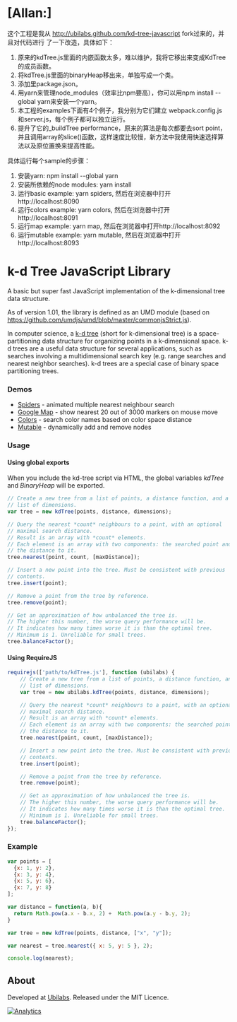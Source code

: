 # [Allan:]

这个工程是我从 http://ubilabs.github.com/kd-tree-javascript fork过来的，并且对代码进行
了一下改造，具体如下：
1. 原来的kdTree.js里面的内嵌函数太多，难以维护，我将它移出来变成KdTree的成员函数。
2. 将kdTree.js里面的binaryHeap移出来，单独写成一个类。
3. 添加里package.json。
4. 用yarn来管理node_modules（效率比npm要高），你可以用npm install --global yarn来安装一个yarn。
5. 本工程的examples下面有4个例子，我分别为它们建立 webpack.config.js 和server.js，每个例子都可以独立运行。
6. 提升了它的_buildTree performance，原来的算法是每次都要去sort point，并且调用array的slice()函数，这样速度比较慢，新方法中我使用快速选择算法以及原位置换来提高性能。

具体运行每个sample的步骤：
1. 安装yarn: npm install --global yarn
2. 安装所依赖的node modules: yarn install
3. 运行basic example: yarn spiders, 然后在浏览器中打开http://localhost:8090
4. 运行colors example: yarn colors, 然后在浏览器中打开http://localhost:8091
5. 运行map example: yarn map, 然后在浏览器中打开http://localhost:8092
6. 运行mutable example: yarn mutable, 然后在浏览器中打开http://localhost:8093

# k-d Tree JavaScript Library

A basic but super fast JavaScript implementation of the k-dimensional tree data structure.

As of version 1.01, the library is defined as an UMD module (based on https://github.com/umdjs/umd/blob/master/commonjsStrict.js).

In computer science, a [k-d tree](http://en.wikipedia.org/wiki/K-d_tree) (short for k-dimensional tree) is a space-partitioning data structure for organizing points in a k-dimensional space. k-d trees are a useful data structure for several applications, such as searches involving a multidimensional search key (e.g. range searches and nearest neighbor searches). k-d trees are a special case of binary space partitioning trees.

### Demos

* [Spiders](http://ubilabs.github.com/kd-tree-javascript/examples/basic/) - animated multiple nearest neighbour search
* [Google Map](http://ubilabs.github.com/kd-tree-javascript/examples/map/) - show nearest 20 out of 3000 markers on mouse move
* [Colors](http://ubilabs.github.com/kd-tree-javascript/examples/colors/) - search color names based on color space distance
* [Mutable](http://ubilabs.github.com/kd-tree-javascript/examples/mutable/) - dynamically add and remove nodes

### Usage

#### Using global exports
When you include the kd-tree script via HTML, the global variables *kdTree* and *BinaryHeap* will be exported.

```js
// Create a new tree from a list of points, a distance function, and a
// list of dimensions.
var tree = new kdTree(points, distance, dimensions);

// Query the nearest *count* neighbours to a point, with an optional
// maximal search distance.
// Result is an array with *count* elements.
// Each element is an array with two components: the searched point and
// the distance to it.
tree.nearest(point, count, [maxDistance]);

// Insert a new point into the tree. Must be consistent with previous
// contents.
tree.insert(point);

// Remove a point from the tree by reference.
tree.remove(point);

// Get an approximation of how unbalanced the tree is.
// The higher this number, the worse query performance will be.
// It indicates how many times worse it is than the optimal tree.
// Minimum is 1. Unreliable for small trees.
tree.balanceFactor();
```

#### Using RequireJS
```js
requirejs(['path/to/kdTree.js'], function (ubilabs) {
	// Create a new tree from a list of points, a distance function, and a
	// list of dimensions.
	var tree = new ubilabs.kdTree(points, distance, dimensions);

	// Query the nearest *count* neighbours to a point, with an optional
	// maximal search distance.
	// Result is an array with *count* elements.
	// Each element is an array with two components: the searched point and
	// the distance to it.
	tree.nearest(point, count, [maxDistance]);

	// Insert a new point into the tree. Must be consistent with previous
	// contents.
	tree.insert(point);

	// Remove a point from the tree by reference.
	tree.remove(point);

	// Get an approximation of how unbalanced the tree is.
	// The higher this number, the worse query performance will be.
	// It indicates how many times worse it is than the optimal tree.
	// Minimum is 1. Unreliable for small trees.
	tree.balanceFactor();
});
```

### Example

```js
var points = [
  {x: 1, y: 2},
  {x: 3, y: 4},
  {x: 5, y: 6},
  {x: 7, y: 8}
];

var distance = function(a, b){
  return Math.pow(a.x - b.x, 2) +  Math.pow(a.y - b.y, 2);
}

var tree = new kdTree(points, distance, ["x", "y"]);

var nearest = tree.nearest({ x: 5, y: 5 }, 2);

console.log(nearest);
```

## About

Developed at [Ubilabs](http://ubilabs.net).
Released under the MIT Licence.

[![Analytics](https://ga-beacon.appspot.com/UA-57649-14/kd-tree)](https://github.com/igrigorik/ga-beacon)
